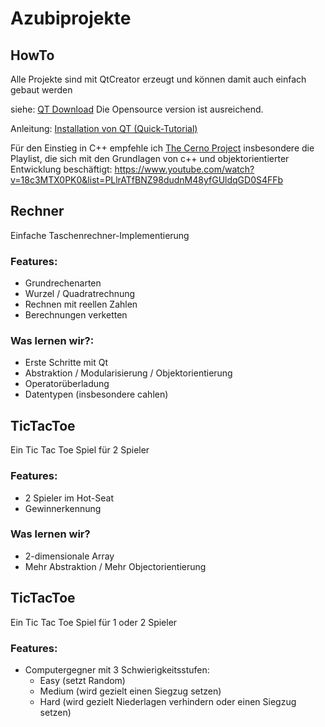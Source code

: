 # Azubiprojekte
## HowTo
Alle Projekte sind mit QtCreator erzeugt und können damit auch einfach gebaut werden

siehe: [QT Download](https://qt.io/download) Die Opensource version ist ausreichend.

Anleitung: [Installation von QT (Quick-Tutorial) ](https://www.youtube.com/watch?v=8bE01C267YU)

Für den Einstieg in C++ empfehle ich [The Cerno Project](https://www.youtube.com/c/TheChernoProject) insbesondere die Playlist, die sich mit den Grundlagen von c++ und objektorientierter Entwicklung beschäftigt: https://www.youtube.com/watch?v=18c3MTX0PK0&list=PLlrATfBNZ98dudnM48yfGUldqGD0S4FFb


## Rechner
Einfache Taschenrechner-Implementierung
### Features:
  * Grundrechenarten
  * Wurzel / Quadratrechnung
  * Rechnen mit reellen Zahlen
  * Berechnungen verketten

### Was lernen wir?:
  * Erste Schritte mit Qt
  * Abstraktion / Modularisierung / Objektorientierung
  * Operatorüberladung
  * Datentypen (insbesondere cahlen)

## TicTacToe
Ein Tic Tac Toe Spiel für 2 Spieler
### Features:
  * 2 Spieler im Hot-Seat
  * Gewinnerkennung

### Was lernen wir?
 * 2-dimensionale Array
 * Mehr Abstraktion / Mehr Objectorientierung

## TicTacToe
Ein Tic Tac Toe Spiel für 1 oder 2 Spieler
### Features:
 * Computergegner mit 3 Schwierigkeitsstufen:
   * Easy (setzt Random)
   * Medium (wird gezielt einen Siegzug setzen)
   * Hard (wird gezielt Niederlagen verhindern oder einen Siegzug setzen) 
